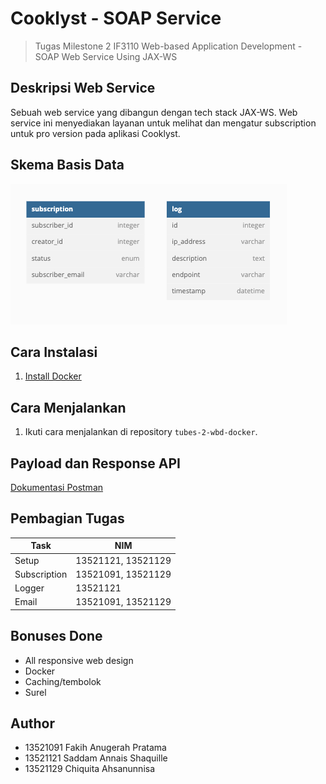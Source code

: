 # Cooklyst - SOAP Service

> Tugas Milestone 2 IF3110 Web-based Application Development - SOAP Web Service Using JAX-WS

## Deskripsi Web Service

Sebuah web service yang dibangun dengan tech stack JAX-WS. Web service ini menyediakan layanan untuk melihat dan mengatur subscription untuk pro version pada aplikasi Cooklyst.

## Skema Basis Data

![skema](./readme/schema.png)

## Cara Instalasi

1. [Install Docker](https://docs.docker.com/engine/install/)

## Cara Menjalankan

1. Ikuti cara menjalankan di repository `tubes-2-wbd-docker`.

## Payload dan Response API

[Dokumentasi Postman](https://documenter.getpostman.com/view/28065465/2s9YXpUyWU)

## Pembagian Tugas

| Task         | NIM                |
| ------------ | ------------------ |
| Setup        | 13521121, 13521129 |
| Subscription | 13521091, 13521129 |
| Logger       | 13521121           |
| Email        | 13521091, 13521129 |

## Bonuses Done

- All responsive web design
- Docker
- Caching/tembolok
- Surel

## Author

- 13521091 Fakih Anugerah Pratama
- 13521121 Saddam Annais Shaquille
- 13521129 Chiquita Ahsanunnisa
